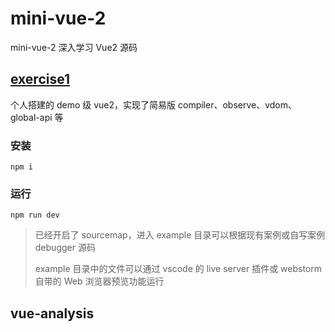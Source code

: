 # mini-vue-2
mini-vue-2 深入学习 Vue2 源码

## [exercise1](https://github.com/self-denial-cy/mini-vue-2/tree/main/exercise1)

个人搭建的 demo 级 vue2，实现了简易版 compiler、observe、vdom、global-api 等

### 安装

```shell
npm i
```

### 运行

```shell
npm run dev
```

> 已经开启了 sourcemap，进入 example 目录可以根据现有案例或自写案例 debugger 源码
>
> example 目录中的文件可以通过 vscode 的 live server 插件或 webstorm 自带的 Web 浏览器预览功能运行

## vue-analysis